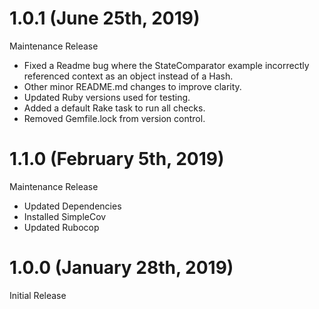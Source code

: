 # 1.0.1 (June 25th, 2019)

Maintenance Release

* Fixed a Readme bug where the StateComparator example incorrectly referenced context as an object instead of a Hash.
* Other minor README.md changes to improve clarity.
* Updated Ruby versions used for testing.
* Added a default Rake task to run all checks.
* Removed Gemfile.lock from version control.

# 1.1.0 (February 5th, 2019)

Maintenance Release

* Updated Dependencies
* Installed SimpleCov
* Updated Rubocop

# 1.0.0 (January 28th, 2019)

Initial Release
